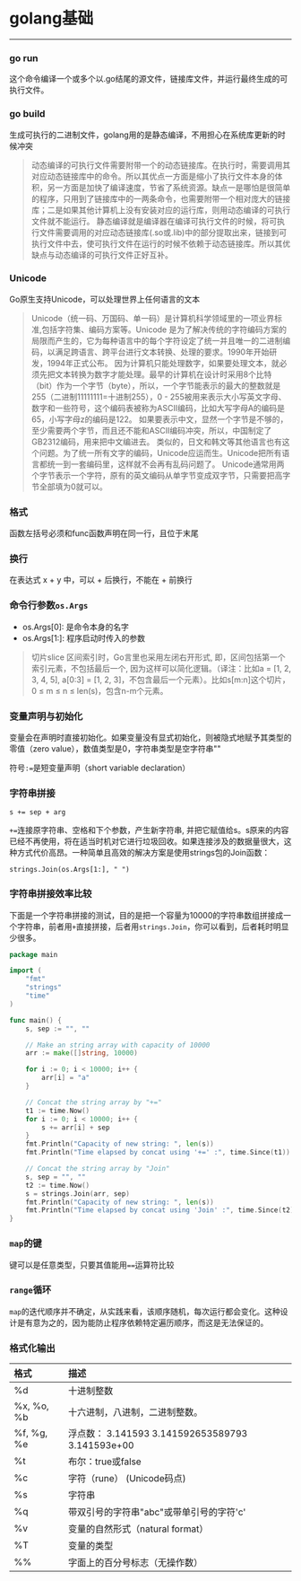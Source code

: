 # golang基础
***

### go run
这个命令编译一个或多个以.go结尾的源文件，链接库文件，并运行最终生成的可 执行文件。

### go build
生成可执行的二进制文件，golang用的是静态编译，不用担心在系统库更新的时候冲突

>动态编译的可执行文件需要附带一个的动态链接库。在执行时，需要调用其对应动态链接库中的命令。所以其优点一方面是缩小了执行文件本身的体积，另一方面是加快了编译速度，节省了系统资源。缺点一是哪怕是很简单的程序，只用到了链接库中的一两条命令，也需要附带一个相对庞大的链接库；二是如果其他计算机上没有安装对应的运行库，则用动态编译的可执行文件就不能运行。
静态编译就是编译器在编译可执行文件的时候，将可执行文件需要调用的对应动态链接库(.so或.lib)中的部分提取出来，链接到可执行文件中去，使可执行文件在运行的时候不依赖于动态链接库。所以其优缺点与动态编译的可执行文件正好互补。

### Unicode
Go原生支持Unicode，可以处理世界上任何语言的文本

>Unicode（统一码、万国码、单一码）是计算机科学领域里的一项业界标准,包括字符集、编码方案等。Unicode 是为了解决传统的字符编码方案的局限而产生的，它为每种语言中的每个字符设定了统一并且唯一的二进制编码，以满足跨语言、跨平台进行文本转换、处理的要求。1990年开始研发，1994年正式公布。
因为计算机只能处理数字，如果要处理文本，就必须先把文本转换为数字才能处理。最早的计算机在设计时采用8个比特（bit）作为一个字节（byte），所以，一个字节能表示的最大的整数就是255（二进制11111111=十进制255），0 - 255被用来表示大小写英文字母、数字和一些符号，这个编码表被称为ASCII编码，比如大写字母A的编码是65，小写字母z的编码是122。
如果要表示中文，显然一个字节是不够的，至少需要两个字节，而且还不能和ASCII编码冲突，所以，中国制定了GB2312编码，用来把中文编进去。
类似的，日文和韩文等其他语言也有这个问题。为了统一所有文字的编码，Unicode应运而生。Unicode把所有语言都统一到一套编码里，这样就不会再有乱码问题了。
Unicode通常用两个字节表示一个字符，原有的英文编码从单字节变成双字节，只需要把高字节全部填为0就可以。

### 格式
函数左括号必须和func函数声明在同一行，且位于末尾

### 换行
在表达式 x + y 中，可以 + 后换行，不能在 + 前换行

### 命令行参数`os.Args`
* os.Args[0]: 是命令本身的名字
* os.Args[1:]: 程序启动时传入的参数

> 切片slice
区间索引时，Go言里也采用左闭右开形式, 即，区间包括第一个索引元素，不包括最后一个, 因为这样可以简化逻辑。（译注：比如a = [1, 2, 3, 4, 5], a[0:3] = [1, 2, 3]，不包含最后一个元素）。比如s[m:n]这个切片，0 ≤ m ≤ n ≤ len(s)，包含n-m个元素。

### 变量声明与初始化
变量会在声明时直接初始化。如果变量没有显式初始化，则被隐式地赋予其类型的零值（zero value），数值类型是0，字符串类型是空字符串""

符号`:=`是短变量声明（short variable declaration）

### 字符串拼接
```
s += sep + arg
```
`+=`连接原字符串、空格和下个参数，产生新字符串, 并把它赋值给s。s原来的内容已经不再使用，将在适当时机对它进行垃圾回收。如果连接涉及的数据量很大，这种方式代价高昂。一种简单且高效的解决方案是使用strings包的Join函数：
```
strings.Join(os.Args[1:], " ")
```

### 字符串拼接效率比较
下面是一个字符串拼接的测试，目的是把一个容量为10000的字符串数组拼接成一个字符串，前者用`+`直接拼接，后者用`strings.Join`，你可以看到，后者耗时明显少很多。

```GO
package main

import (
	"fmt"
	"strings"
	"time"
)

func main() {
	s, sep := "", ""

	// Make an string array with capacity of 10000
	arr := make([]string, 10000)

	for i := 0; i < 10000; i++ {
		arr[i] = "a"
	}

	// Concat the string array by "+="
	t1 := time.Now()
	for i := 0; i < 10000; i++ {
		s += arr[i] + sep
	}
	fmt.Println("Capacity of new string: ", len(s))
	fmt.Println("Time elapsed by concat using '+=' :", time.Since(t1))

	// Concat the string array by "Join"
	s, sep = "", ""
	t2 := time.Now()
	s = strings.Join(arr, sep)
	fmt.Println("Capacity of new string: ", len(s))
	fmt.Println("Time elapsed by concat using 'Join' :", time.Since(t2))
}
```

### `map`的键
键可以是任意类型，只要其值能用`==`运算符比较

### `range`循环
`map`的迭代顺序并不确定，从实践来看，该顺序随机，每次运行都会变化。这种设计是有意为之的，因为能防止程序依赖特定遍历顺序，而这是无法保证的。

### 格式化输出
|格式|描述|
|:-|:-|
|%d          |十进制整数|
|%x, %o, %b  |十六进制，八进制，二进制整数。|
|%f, %g, %e  |浮点数： 3.141593 3.141592653589793 3.141593e+00|
|%t          |布尔：true或false|
|%c          |字符（rune） (Unicode码点)|
|%s          |字符串|
|%q          |带双引号的字符串"abc"或带单引号的字符'c'|
|%v          |变量的自然形式（natural format）|
|%T          |变量的类型|
|%%          |字面上的百分号标志（无操作数）|

